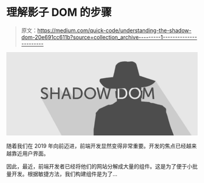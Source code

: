 # 理解影子 DOM 的步骤

> 原文：<https://medium.com/quick-code/understanding-the-shadow-dom-20e691cc611b?source=collection_archive---------1----------------------->

![](img/04eb87115daeeb36e27f5693e32b71ee.png)

随着我们在 2019 年向前迈进，前端开发显然变得非常重要。开发的焦点已经越来越靠近用户界面。

因此，最近，前端开发者已经将他们的网站分解成大量的组件。这是为了便于小批量开发。根据敏捷方法，我们构建组件是为了…